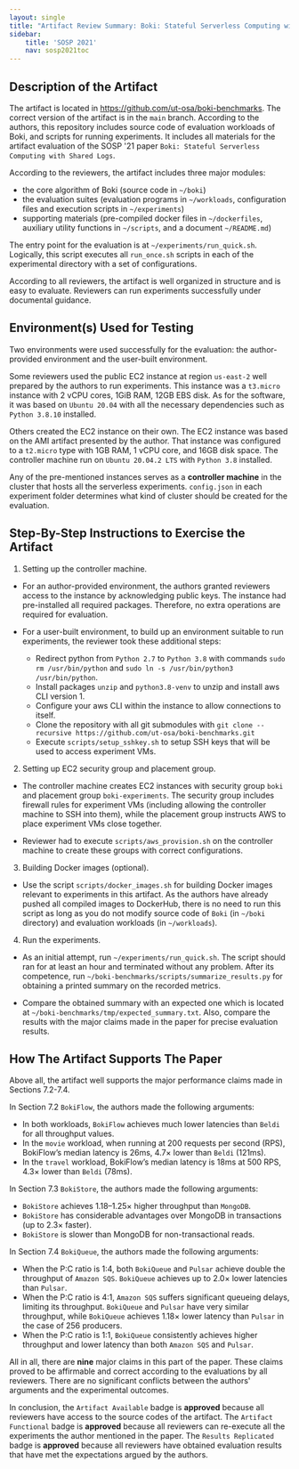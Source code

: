 ```yaml
---
layout: single
title: "Artifact Review Summary: Boki: Stateful Serverless Computing with Shared Logs"
sidebar:
    title: 'SOSP 2021'
    nav: sosp2021toc
---
```


## Description of the Artifact

The artifact is located in <https://github.com/ut-osa/boki-benchmarks>. The correct version of the artifact is in the `main` branch. According to the authors, this repository includes source code of evaluation workloads of Boki, and scripts for running experiments. It includes all materials for the artifact evaluation of the SOSP '21 paper `Boki: Stateful Serverless Computing with Shared Logs`.

According to the reviewers, the artifact includes three major modules:

- the core algorithm of Boki (source code in `~/boki`)
- the evaluation suites (evaluation programs in `~/workloads`, configuration files and execution scripts in `~/experiments`)
- supporting materials (pre-compiled docker files in `~/dockerfiles`, auxiliary utility functions in `~/scripts`, and a document `~/README.md`)

The entry point for the evaluation is at `~/experiments/run_quick.sh`. Logically, this script executes all `run_once.sh` scripts in each of the experimental directory with a set of configurations.

According to all reviewers, the artifact is well organized in structure and is easy to evaluate. Reviewers can run experiments successfully under documental guidance.

## Environment(s) Used for Testing

Two environments were used successfully for the evaluation: the author-provided environment and the user-built environment.

Some reviewers used the public EC2 instance at region `us-east-2` well prepared by the authors to run experiments. This instance was a `t3.micro` instance with 2 vCPU cores, 1GiB RAM, 12GB EBS disk. As for the software, it was based on `Ubuntu 20.04` with all the necessary dependencies such as `Python 3.8.10` installed.

Others created the EC2 instance on their own. The EC2 instance was based on the AMI artifact presented by the author. That instance was configured to a `t2.micro` type with 1GB RAM, 1 vCPU core, and 16GB disk space. The controller machine run on `Ubuntu 20.04.2 LTS` with `Python 3.8` installed.

Any of the pre-mentioned instances serves as a **controller machine** in the cluster that hosts all the serverless experiments. `config.json` in each experiment folder determines what kind of cluster should be created for the evaluation. 

## Step-By-Step Instructions to Exercise the Artifact
1. Setting up the controller machine.

- For an author-provided environment, the authors granted reviewers access to the instance by acknowledging public keys. The instance had pre-installed all required packages. Therefore, no extra operations are required for evaluation.

- For a user-built environment, to build up an environment suitable to run experiments, the reviewer took these additional steps:
  - Redirect python from `Python 2.7` to `Python 3.8` with commands `sudo rm /usr/bin/python` and `sudo ln -s /usr/bin/python3 /usr/bin/python`.
  - Install packages `unzip` and `python3.8-venv` to unzip and install aws CLI version 1.
  - Configure your aws CLI within the instance to allow connections to itself.
  - Clone the repository with all git submodules with `git clone --recursive https://github.com/ut-osa/boki-benchmarks.git`
  - Execute `scripts/setup_sshkey.sh` to setup SSH keys that will be used to access experiment VMs.

2. Setting up EC2 security group and placement group.

- The controller machine creates EC2 instances with security group `boki` and placement group `boki-experiments`. The security group includes firewall rules for experiment VMs (including allowing the controller machine to SSH into them), while the placement group instructs AWS to place experiment VMs close together.

- Reviewer had to execute `scripts/aws_provision.sh` on the controller machine to create these groups with correct configurations.

3. Building Docker images (optional).

- Use the script `scripts/docker_images.sh` for building Docker images relevant to experiments in this artifact. As the authors have already pushed all compiled images to DockerHub, there is no need to run this script as long as you do not modify source code of `Boki` (in `~/boki` directory) and evaluation workloads (in `~/workloads`).

4. Run the experiments.

- As an initial attempt, run `~/experiments/run_quick.sh`. The script should ran for at least an hour and terminated without any problem. After its competence, run `~/boki-benchmarks/scripts/summarize_results.py` for obtaining a printed summary on the recorded metrics.

- Compare the obtained summary with an expected one which is located at `~/boki-benchmarks/tmp/expected_summary.txt`. Also, compare the results with the major claims made in the paper for precise evaluation results.

## How The Artifact Supports The Paper
Above all, the artifact well supports the major performance claims made in Sections 7.2-7.4.

In Section 7.2 `BokiFlow`, the authors made the following arguments:
- In both workloads, `BokiFlow` achieves much lower latencies than `Beldi` for all throughput values.
- In the `movie` workload, when running at 200 requests per second (RPS), BokiFlow’s median latency is 26ms, 4.7× lower than `Beldi` (121ms).
- In the `travel` workload, BokiFlow’s median latency is 18ms at 500 RPS, 4.3× lower than `Beldi` (78ms).

In Section 7.3 `BokiStore`, the authors made the following arguments:
- `BokiStore` achieves 1.18–1.25× higher throughput than `MongoDB`.
- `BokiStore` has considerable advantages over MongoDB in transactions (up to 2.3× faster).
- `BokiStore` is slower than MongoDB for non-transactional reads.

In Section 7.4 `BokiQueue`, the authors made the following arguments:
- When the P:C ratio is 1:4, both `BokiQueue` and `Pulsar` achieve double the throughput of `Amazon SQS`. `BokiQueue` achieves up to 2.0× lower latencies than `Pulsar`.
- When the P:C ratio is 4:1, `Amazon SQS` suffers significant queueing delays, limiting its throughput. `BokiQueue` and `Pulsar` have very similar throughput, while `BokiQueue` achieves 1.18× lower latency than `Pulsar` in the case of 256 producers.
- When the P:C ratio is 1:1, `BokiQueue` consistently achieves higher throughput and lower latency than both `Amazon SQS` and `Pulsar`.

All in all, there are **nine** major claims in this part of the paper. These claims proved to be affirmable and correct according to the evaluations by all reviewers. There are no significant conflicts between the authors' arguments and the experimental outcomes.

In conclusion, the `Artifact Available` badge is **approved** because all reviewers have access to the source codes of the artifact. The `Artifact Functional` badge is **approved** because all reviewers can re-execute all the experiments the author mentioned in the paper. The `Results Replicated` badge is **approved** because all reviewers have obtained evaluation results that have met the expectations argued by the authors.
